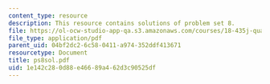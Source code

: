 ```yaml
---
content_type: resource
description: This resource contains solutions of problem set 8.
file: https://ol-ocw-studio-app-qa.s3.amazonaws.com/courses/18-435j-quantum-computation-fall-2003/1e142c280d88e46689a462d3c90525df_ps8sol.pdf
file_type: application/pdf
parent_uid: 04bf2dc2-6c58-0411-a974-352ddf413671
resourcetype: Document
title: ps8sol.pdf
uid: 1e142c28-0d88-e466-89a4-62d3c90525df
---
```

